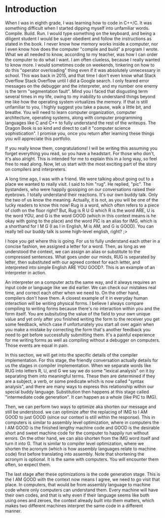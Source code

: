 # Introduction

When I was in eighth grade, I was learning how to code in C++/C. It was
something difficult when I started dipping myself into unfamiliar words.
Compile. Build. Run. I would type something on the keyboard, and being 
a diligent student I would be super obedient and follow the instructions
as stated in the book. I never know how memory works inside a computer,
nor I even know how does the computer "compile and build" a program I 
wrote. What we all needed to know, according to my teacher, was how I 
can order the computer to do what I want. I am often clueless, because
I really wanted to know more. I would sometimes code on weekends, tinkering
on how to do this "operator overloading" thing even if it was absolutely 
unnecessary in school. This was back in 2015, and that time I don't even know what Stack Overflow
Stack Overflow until I did a Google search. I only feared error messages
on the debugger and the interpreter, and my number one enemy is the term
"segmentation fault". Mind you I faced that disgusting term several times
in my life, owing to my inability to understand things beyond me like how
the operating system virtualizes the memory. If that is still unfamiliar 
to you, I highly suggest you take a pause, walk a little bit, and breathe.
You will need to learn computer organization, computer architecture, 
operating systems, along with computer programming languages like 
C and C++ to fully understand the rest of the writeups. The Dragon Book 
is so kind and direct to call it "computer science sophistication". I 
promise you, once you return after learning these things you will appreciate 
this portfolio.

If you really know them, congratulations! I will be writing this assuming 
you forget everything you read, so you have a headstart. For those who don't,
it's also alright. This is intended for me to explain this in a long way, 
so feel free to read along. Now, let us start with the most exciting part
of the story on compilers and interpreters. 

A long time ago, I was with a friend. We were talking about going out to a 
place we wanted to really visit. I said to him "rug". He replied, "pic". 
The bystanders, who were happily gossiping on our conversations raised
their eyebrows. I totally understand their reactions. It's our own buddy 
talk. Only the two of us know the meaning. Actually, it is not, as you will be
one of the lucky readers to know this now! Rug is a word, which often refers
to a piece of cloth on the floor right? But, Rug is R U G which R is the word
ARE, U is the word YOU, and G is the word GOOD (which in this context means
is he okay with going to the place) and the word PIC is an alias for IMG,
which is a shorthand for I M G (I as I in English, M is AM, and G is GOOD).
You can really tell our buddy talk is some high-level english, right? ;>

I hope you get where this is going. For us to fully understand each other
in a concise fashion, we assigned a letter for a word. Then, as long as we
understood the context, we can assign an alias or substitute to the
compressed sentences. What goes under our minds, RUG is separated by letter,
then substituted with our agreed context for each letter, and interpreted
into simple English ARE YOU GOOD?. This is an example of an interpreter 
in action.

An interpreter on a computer acts the same way, and it always requires an
input code or language like we did earlier. We can check our mistakes real 
time, and correct each other when we need to. On the other hand, compilers
don't have them. A closest example of it in everyday human interaction 
will be writing physical forms. I believe I always compare compiling 
to writing forms because there's no interaction within you and the form
itself. You are subsituting the value of the field to your own unique value
and yet only after you finished writing the form to the receiver you get
some feedback, which case if unfortunately you start all over again when
you make a mistake by correcting the form that's another feedback you need
to get before successfully submitting them. It's a painful experience for
me writing forms as well as compiling without a debugger on computers. 
Those events are equal in pain.

In this section, we will get into the specific details of the compiler
implementation. For this stage, the friendly conversation actually 
details for us the stages in compiler implementation. When we separate
words like RUG into letters R, U, and G we say we do some "lexical 
analysis" on it by separating them into meaningful terms. These then are 
determined if they are a subject, a verb, or some predicate which is now
called "syntax analysis", and there are many ways to express this 
relationship within our special buddy language. Substitution then happens 
at this stage called "intermediate code generation". It can happen as a 
whole (like PIC to IMG). 

Then, we can perform two ways to optimize aka shorten our message and 
still be understood. we can optimize after the replacing of IMG to 
I AM GOOD to just GOOD (since our context is still within the response). 
This in computers is similar to assembly level optimization, where in 
computers the I AM GOOD is the finished lengthy machine code 
and GOOD is the desirable short and sweet machine code for the computer 
to happily run without errors. On the other hand, we can also shorten from 
the IMG word itself and turn it into G. That is similar to compiler level 
optimization, where we shorten the acronym (which is how assembly 
languages relate to machine code) first before translating into assembly. 
Note that shortening the acronym is optional. It is the same with computers. 
You will encounter them often, so expect them. 

The last stage after these optimizations is the code generation stage.
This is the I AM GOOD with the context now means I agree, we need to go
visit that place. In computers, that would be from assembly language
to machine code where only computers can understand them. Every machine
will have their own codes, and that is why even if their language seems
like both using ones and zeroes, the context already built into them
matters, which makes two different machines interpret the same code 
in a different manner.




 



 